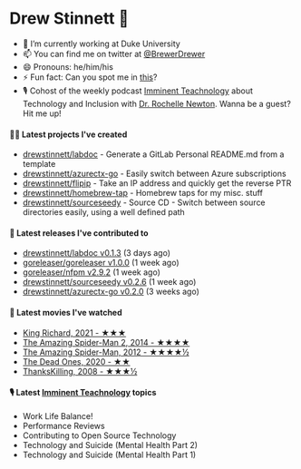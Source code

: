 
# Drew Stinnett 👋

- 🔭 I’m currently working at Duke University
- 📫 You can find me on twitter at [@BrewerDrewer](https://twitter.com/BrewerDrewer)
- 😄 Pronouns: he/him/his
- ⚡ Fun fact: Can you spot me in [this](https://www.youtube.com/watch?v=oL9WnB0qHBA)?
- 🎙 Cohost of the weekly podcast [Imminent Teachnology](https://podcast.imminentteachnology.com/) about Technology and Inclusion with [Dr. Rochelle Newton](https://www.linkedin.com/in/drrochellenewton/). Wanna be a guest? Hit me up!

#### 👨‍💻 Latest projects I've created
- [drewstinnett/labdoc](https://github.com/drewstinnett/labdoc) - Generate a GitLab Personal README.md from a template
- [drewstinnett/azurectx-go](https://github.com/drewstinnett/azurectx-go) - Easily switch between Azure subscriptions
- [drewstinnett/flipip](https://github.com/drewstinnett/flipip) - Take an IP address and quickly get the reverse PTR
- [drewstinnett/homebrew-tap](https://github.com/drewstinnett/homebrew-tap) - Homebrew taps for my misc. stuff
- [drewstinnett/sourceseedy](https://github.com/drewstinnett/sourceseedy) - Source CD - Switch between source directories easily, using a well defined path

#### 🚀 Latest releases I've contributed to
- [drewstinnett/labdoc v0.1.3](https://github.com/drewstinnett/labdoc/releases/tag/v0.1.3) (3 days ago)
- [goreleaser/goreleaser v1.0.0](https://github.com/goreleaser/goreleaser/releases/tag/v1.0.0) (1 week ago)
- [goreleaser/nfpm v2.9.2](https://github.com/goreleaser/nfpm/releases/tag/v2.9.2) (1 week ago)
- [drewstinnett/sourceseedy v0.2.6](https://github.com/drewstinnett/sourceseedy/releases/tag/v0.2.6) (1 week ago)
- [drewstinnett/azurectx-go v0.2.0](https://github.com/drewstinnett/azurectx-go/releases/tag/v0.2.0) (3 weeks ago)

#### 🍿 Latest movies I've watched
- [King Richard, 2021 - ★★★](https://letterboxd.com/mondodrew/film/king-richard/)
- [The Amazing Spider-Man 2, 2014 - ★★★★](https://letterboxd.com/mondodrew/film/the-amazing-spider-man-2/)
- [The Amazing Spider-Man, 2012 - ★★★★½](https://letterboxd.com/mondodrew/film/the-amazing-spider-man/)
- [The Dead Ones, 2020 - ★★](https://letterboxd.com/mondodrew/film/film:520438/)
- [ThanksKilling, 2008 - ★★★½](https://letterboxd.com/mondodrew/film/thankskilling/)

#### 🎙 Latest [Imminent Teachnology](https://podcast.imminentteachnology.com/) topics
- Work Life Balance!
- Performance Reviews
- Contributing to Open Source Technology
- Technology and Suicide (Mental Health Part 2)
- Technology and Suicide (Mental Health Part 1)